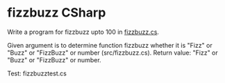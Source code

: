 # fizzbuzz CSharp

Write a program for fizzbuzz upto 100 in [fizzbuzz.cs](src/fizzbuzz.cs).
 
Given argument is to determine function fizzbuzz whether it is "Fizz" or "Buzz" or "FizzBuzz" or number (src/fizzbuzz.cs).
Return value: "Fizz" or "Buzz" or "FizzBuzz" or number.

Test: fizzbuzztest.cs